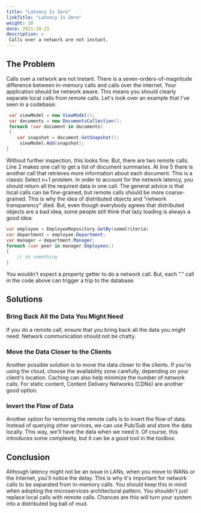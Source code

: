 ```yaml
---
title: "Latency Is Zero"
linkTitle: "Latency Is Zero"
weight: 10
date: 2021-10-21
description: >
 Calls over a network are not instant.
---
```


## The Problem

Calls over a network are not instant.
There is a seven-orders-of-magnitude difference between in-memory calls and calls over the internet. Your application should be network aware. This means you should clearly separate local calls from remote calls. Let's look over an example that I've seen in a codebase:

```c#
 var viewModel = new ViewModel();
 var documents = new DocumentsCollection();
 foreach (var document in documents)
 {
    var snapshot = document.GetSnapshot();
     viewModel.Add(snapshot);
}
```

Without further inspection, this looks fine. But, there are two remote calls. Line 2 makes one call to get a list of document summaries. At line 5 there is another call that retrieves more information about each document. This is a classic Select n+1 problem. In order to account for the network latency, you should return all the required data in one call. The general advice is that local calls can be fine-grained, but remote calls should be more coarse-grained. This is why the idea of distributed objects and "network transparency" died. But, even though everybody agrees that distributed objects are a bad idea, some people still think that lazy loading is always a good idea:

```c#
var employee = EmployeeRepository.GetBy(someCriteria)
var department = employee.Department;
var manager = department.Manager;
foreach (var peer in manager.Employees;)
{
    // do something
}
```

You wouldn't expect a property getter to do a network call. But, each "." call in the code above can trigger a trip to the database.

## Solutions

### Bring Back All the Data You Might Need

If you do a remote call, ensure that you bring back all the data you might need. Network communication should not be chatty.

### Move the Data Closer to the Clients

Another possible solution is to move the data closer to the clients. If you're using the cloud, choose the availability zone carefully, depending on your client's location. Caching can also help minimize the number of network calls. For static content, Content Delivery Networks (CDNs) are another good option.

### Invert the Flow of Data

Another option for removing the remote calls is to invert the flow of data. Instead of querying other services, we can use Pub/Sub and store the data locally. This way, we'll have the data when we need it. Of course, this introduces some complexity, but it can be a good tool in the toolbox.

## Conclusion

Although latency might not be an issue in LANs, when you move to WANs or the Internet, you'll notice the delay. This is why it's important for network calls to be separated from in-memory calls. You should keep this in mind when adopting the microservices architectural pattern. You shouldn't just replace local calls with remote calls. Chances are this will turn your system into a distributed big ball of mud.
